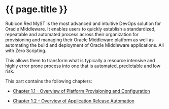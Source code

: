 # {{ page.title }}
 
Rubicon Red MyST is the most advanced and intuitive DevOps solution for Oracle Middleware. It enables users to quickly establish a standardized, repeatable and automated process across their organization for provisioning and managing their Oracle Middleware platform as well as automating the build and deployment of Oracle Middleware applications. All with Zero Scripting.

This allows them to transform what is typically a resource intensive and highly error prone process into one that is automated, predictable and low risk.

This part contains the following chapters:

* [Chapter 1.1 - Overview of Platform Provisioning and Configuration](/introduction/platform-provisioning/README.md)

* [Chapter 1.2 - Overview of Application Release Automation](/introduction/application-release-automation/README.md)




